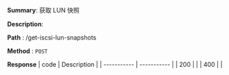 **Summary**: 获取 LUN 快照

**Description**:

**Path** : /get-iscsi-lun-snapshots

**Method** : `POST`

**Response**
| code      | Description |
| ----------- | ----------- |
|  200   |       |
|  400   |       |

